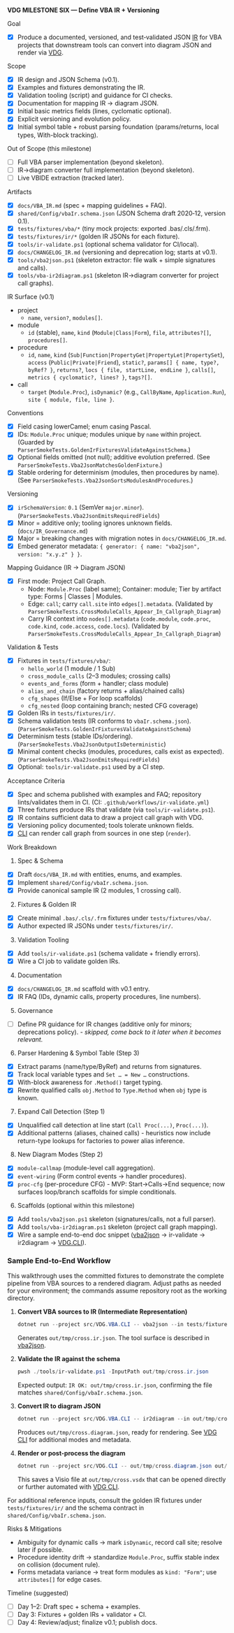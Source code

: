 **VDG MILESTONE SIX — Define VBA IR + Versioning**

Goal
- [x] Produce a documented, versioned, and test‑validated JSON [IR](/docs/Glossary.md#ir) for VBA projects that downstream tools can convert into diagram JSON and render via [VDG](/docs/Glossary.md#vdg).

Scope
- [x] IR design and JSON Schema (v0.1).
- [x] Examples and fixtures demonstrating the IR.
- [x] Validation tooling (script) and guidance for CI checks.
- [x] Documentation for mapping IR → diagram JSON.
- [x] Initial basic metrics fields (lines, cyclomatic optional).
- [x] Explicit versioning and evolution policy.
- [x] Initial symbol table + robust parsing foundation (params/returns, local types, With-block tracking).

Out of Scope (this milestone)
- [ ] Full VBA parser implementation (beyond skeleton).
- [ ] IR→diagram converter full implementation (beyond skeleton).
- [ ] Live VBIDE extraction (tracked later).

Artifacts
- [x] `docs/VBA_IR.md` (spec + mapping guidelines + FAQ).
- [x] `shared/Config/vbaIr.schema.json` (JSON Schema draft 2020‑12, version 0.1).
- [x] `tests/fixtures/vba/*` (tiny mock projects: exported .bas/.cls/.frm).
- [x] `tests/fixtures/ir/*` (golden IR JSONs for each fixture).
- [x] `tools/ir-validate.ps1` (optional schema validator for CI/local).
- [x] `docs/CHANGELOG_IR.md` (versioning and deprecation log; starts at v0.1).
- [x] `tools/vba2json.ps1` (skeleton extractor: file walk + simple signatures and calls).
- [x] `tools/vba-ir2diagram.ps1` (skeleton IR→diagram converter for project call graphs).

IR Surface (v0.1)
- project
  - `name`, `version?`, `modules[]`.
- module
  - `id` (stable), `name`, `kind` (`Module|Class|Form`), `file`, `attributes?[]`, `procedures[]`.
- procedure
  - `id`, `name`, `kind` (`Sub|Function|PropertyGet|PropertyLet|PropertySet`), `access` (`Public|Private|Friend`), `static?`,
    `params[] { name, type?, byRef? }`, `returns?`, `locs { file, startLine, endLine }`, `calls[]`, `metrics { cyclomatic?, lines? }`, `tags?[]`.
- call
  - `target` (`Module.Proc`), `isDynamic?` (e.g., `CallByName`, `Application.Run`), `site { module, file, line }`.

Conventions
- [x] Field casing lowerCamel; enum casing Pascal.
- [x] IDs: `Module.Proc` unique; modules unique by `name` within project. (Guarded by `ParserSmokeTests.GoldenIrFixturesValidateAgainstSchema`.)
- [x] Optional fields omitted (not null); additive evolution preferred. (See `ParserSmokeTests.Vba2JsonMatchesGoldenFixture`.)
- [x] Stable ordering for determinism (modules, then procedures by name). (See `ParserSmokeTests.Vba2JsonSortsModulesAndProcedures`.)

Versioning
- [x] `irSchemaVersion`: `0.1` (SemVer `major.minor`). (`ParserSmokeTests.Vba2JsonEmitsRequiredFields`)
- [x] Minor = additive only; tooling ignores unknown fields. (`docs/IR_Governance.md`)
- [x] Major = breaking changes with migration notes in `docs/CHANGELOG_IR.md`.
- [x] Embed generator metadata: `{ generator: { name: "vba2json", version: "x.y.z" } }`.

Mapping Guidance (IR → Diagram JSON)
- [x] First mode: Project Call Graph.
  - Node: `Module.Proc` (label same); Container: module; Tier by artifact type: Forms | Classes | Modules.
  - Edge: `call`; carry `call.site` into `edges[].metadata`. (Validated by `ParserSmokeTests.CrossModuleCalls_Appear_In_Callgraph_Diagram`)
  - Carry IR context into `nodes[].metadata` (`code.module`, `code.proc`, `code.kind`, `code.access`, `code.locs`). (Validated by `ParserSmokeTests.CrossModuleCalls_Appear_In_Callgraph_Diagram`)

Validation & Tests
- [x] Fixtures in `tests/fixtures/vba/`:
  - `hello_world` (1 module / 1 Sub)
  - `cross_module_calls` (2–3 modules; crossing calls)
  - `events_and_forms` (form + handler; class module)
  - `alias_and_chain` (factory returns + alias/chained calls)
  - `cfg_shapes` (If/Else + For loop scaffolds)
  - `cfg_nested` (loop containing branch; nested CFG coverage)
- [x] Golden IRs in `tests/fixtures/ir/`.
- [x] Schema validation tests (IR conforms to `vbaIr.schema.json`). (`ParserSmokeTests.GoldenIrFixturesValidateAgainstSchema`)
- [x] Determinism tests (stable IDs/ordering). (`ParserSmokeTests.Vba2JsonOutputIsDeterministic`)
- [x] Minimal content checks (modules, procedures, calls exist as expected). (`ParserSmokeTests.Vba2JsonEmitsRequiredFields`)
- [x] Optional: `tools/ir-validate.ps1` used by a CI step.

Acceptance Criteria
- [x] Spec and schema published with examples and FAQ; repository lints/validates them in CI. (CI: `.github/workflows/ir-validate.yml`)
- [x] Three fixtures produce IRs that validate (via `tools/ir-validate.ps1`).
- [x] IR contains sufficient data to draw a project call graph with VDG.
- [x] Versioning policy documented; tools tolerate unknown fields.
- [x] [CLI](/docs/Glossary.md#cli) can render call graph from sources in one step (`render`).

Work Breakdown
1) Spec & Schema
- [x] Draft `docs/VBA_IR.md` with entities, enums, and examples.
- [x] Implement `shared/Config/vbaIr.schema.json`.
- [x] Provide canonical sample IR (2 modules, 1 crossing call).
2) Fixtures & Golden IR
- [x] Create minimal `.bas/.cls/.frm` fixtures under `tests/fixtures/vba/`.
- [x] Author expected IR JSONs under `tests/fixtures/ir/`.
3) Validation Tooling
 - [x] Add `tools/ir-validate.ps1` (schema validate + friendly errors).
 - [x] Wire a CI job to validate golden IRs.
4) Documentation
 - [x] `docs/CHANGELOG_IR.md` scaffold with v0.1 entry.
 - [x] IR FAQ (IDs, dynamic calls, property procedures, line numbers).
5) Governance
 - [ ] Define PR guidance for IR changes (additive only for minors; deprecations policy). - *skipped, come back to it later when it becomes relevant.*
6) Parser Hardening & Symbol Table (Step 3)
- [x] Extract params (name/type/ByRef) and returns from signatures.
- [x] Track local variable types and `Set … = New …` constructions.
- [x] With-block awareness for `.Method()` target typing.
- [x] Rewrite qualified calls `obj.Method` to `Type.Method` when `obj` type is known.
7) Expand Call Detection (Step 1)
- [x] Unqualified call detection at line start (`Call Proc(...)`, `Proc(...)`).
- [x] Additional patterns (aliases, chained calls) - heuristics now include return-type lookups for factories to power alias inference.
8) New Diagram Modes (Step 2)
- [x] `module-callmap` (module-level call aggregation).
- [x] `event-wiring` (Form control events → handler procedures).
 - [x] `proc-cfg` (per-procedure CFG) - MVP: Start->Calls->End sequence; now surfaces loop/branch scaffolds for simple conditionals.

6) Scaffolds (optional within this milestone)
- [x] Add `tools/vba2json.ps1` skeleton (signatures/calls, not a full parser).
- [x] Add `tools/vba-ir2diagram.ps1` skeleton (project call graph mapping).
- [x] Wire a sample end-to-end doc snippet ([vba2json](/docs/Glossary.md#vba2json) -> ir-validate -> ir2diagram -> [VDG.CLI](/docs/Glossary.md#cli)).

### Sample End-to-End Workflow

This walkthrough uses the committed fixtures to demonstrate the complete pipeline from VBA sources to a rendered diagram. Adjust paths as needed for your environment; the commands assume repository root as the working directory.

1. **Convert VBA sources to IR (Intermediate Representation)**
   ```powershell
   dotnet run --project src/VDG.VBA.CLI -- vba2json --in tests/fixtures/vba/cross_module_calls --out out/tmp/cross.ir.json
   ```
   Generates `out/tmp/cross.ir.json`. The tool surface is described in [vba2json](/docs/Glossary.md#vba2json).

2. **Validate the IR against the schema**
   ```powershell
   pwsh ./tools/ir-validate.ps1 -InputPath out/tmp/cross.ir.json
   ```
   Expected output: `IR OK: out/tmp/cross.ir.json`, confirming the file matches `shared/Config/vbaIr.schema.json`.

3. **Convert IR to diagram JSON**
   ```powershell
   dotnet run --project src/VDG.VBA.CLI -- ir2diagram --in out/tmp/cross.ir.json --out out/tmp/cross.diagram.json --mode callgraph
   ```
   Produces `out/tmp/cross.diagram.json`, ready for rendering. See [VDG CLI](/docs/Glossary.md#cli) for additional modes and metadata.

4. **Render or post-process the diagram**
   ```powershell
   dotnet run --project src/VDG.CLI -- out/tmp/cross.diagram.json out/tmp/cross.vsdx
   ```
   This saves a Visio file at `out/tmp/cross.vsdx` that can be opened directly or further automated with [VDG CLI](/docs/Glossary.md#cli).

For additional reference inputs, consult the golden IR fixtures under `tests/fixtures/ir/` and the schema contract in `shared/Config/vbaIr.schema.json`.

Risks & Mitigations
- Ambiguity for dynamic calls → mark `isDynamic`, record call site; resolve later if possible.
- Procedure identity drift → standardize `Module.Proc`, suffix stable index on collision (document rule).
- Forms metadata variance → treat form modules as `kind: "Form"`; use `attributes[]` for edge cases.

Timeline (suggested)
- [ ] Day 1–2: Draft spec + schema + examples.
- [ ] Day 3: Fixtures + golden IRs + validator + CI.
- [ ] Day 4: Review/adjust; finalize v0.1; publish docs.

